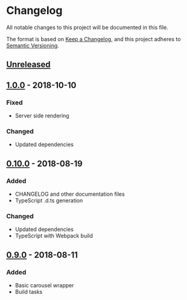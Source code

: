 # Changelog

All notable changes to this project will be documented in this file.

The format is based on [Keep a Changelog](https://keepachangelog.com/en/1.0.0/),
and this project adheres to [Semantic Versioning](https://semver.org/spec/v2.0.0.html).

## [Unreleased]

## [1.0.0] - 2018-10-10

### Fixed

-   Server side rendering

### Changed

-   Updated dependencies

## [0.10.0] - 2018-08-19

### Added

-   CHANGELOG and other documentation files
-   TypeScript .d.ts generation

### Changed

-   Updated dependencies
-   TypeScript with Webpack build

## [0.9.0] - 2018-08-11

### Added

-   Basic carousel wrapper
-   Build tasks

[unreleased]: https://github.com/latte-carousel/react-latte-carousel/compare/1.0.0...develop
[1.0.0]: https://github.com/latte-carousel/react-latte-carousel/compare/0.10.0...1.0.0
[0.10.0]: https://github.com/latte-carousel/react-latte-carousel/compare/0.9.0...0.10.0
[0.9.0]: https://github.com/latte-carousel/react-latte-carousel/compare/4c69bc7e46f05013e1a0d0152de872ce437a55ce...0.9.0
